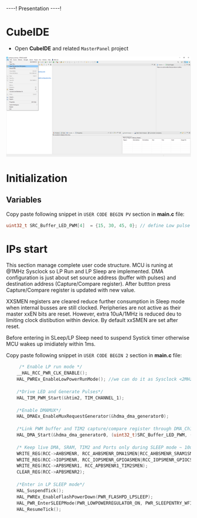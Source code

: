 ----!
Presentation
----!

# CubeIDE
- Open **CubeIDE** and related `MasterPanel` project

![image](./img/open_project.png)

# Initialization
## Variables
Copy paste following snippet in `USER CODE BEGIN PV` section in **main.c** file:

```c
uint32_t SRC_Buffer_LED_PWM[4]  = {15, 30, 45, 0}; // define Low pulse width ~750us, 1.5ms, 2.25ms and IDLE state
```

# IPs start
This section manage complete user code structure. MCU is runing at @1MHz Sysclock so LP Run and LP Sleep are implemented.
DMA configuration is just about set source address (buffer with pulses) and destination address (Capture/Compare register). After buttton press Capture/Compare register is updated with new value.

XXSMEN registers are cleared reduce further consumption in Sleep mode when internal busses are still clocked. Peripheries are not active as their master xxEN bits are reset. However, extra 10uA/1MHz is reduced deu to limiting clock distibution within device. By default xxSMEN are set after reset.

Before entering in SLeep/LP Sleep need to suspend Systick timer otherwise MCU wakes up imidiately within 1ms.
<p> </p>

Copy paste following snippet in `USER CODE BEGIN 2` section in **main.c** file:

```c
	 /* Enable LP run mode */
    __HAL_RCC_PWR_CLK_ENABLE();
    HAL_PWREx_EnableLowPowerRunMode(); //we can do it as Sysclock <2MHz and enter in Sleep mode

    /*Drive LED and Generate Pulses*/
    HAL_TIM_PWM_Start(&htim2, TIM_CHANNEL_1);

    /*Enable DMAMUX*/
    HAL_DMAEx_EnableMuxRequestGenerator(&hdma_dma_generator0);

    /*Link PWM buffer and TIM2 capture/compare register through DMA_Ch1*/
    HAL_DMA_Start(&hdma_dma_generator0, (uint32_t)SRC_Buffer_LED_PWM, (uint32_t)&TIM2->CCR1, 4);

    /* Keep live DMA, SRAM, TIM2 and Ports only during SLEEP mode ~ 10uA/1MHz reduction*/
    WRITE_REG(RCC->AHBSMENR, RCC_AHBSMENR_DMA1SMEN|RCC_AHBSMENR_SRAM1SMEN);  	// DMA, SRAM
    WRITE_REG(RCC->IOPSMENR, RCC_IOPSMENR_GPIOASMEN|RCC_IOPSMENR_GPIOCSMEN); 	// GPIOA, GPIOC
    WRITE_REG(RCC->APBSMENR1, RCC_APBSMENR1_TIM2SMEN);						// TIM2
    CLEAR_REG(RCC->APBSMENR2);

    /*Enter in LP SLEEP mode*/
    HAL_SuspendTick();
    HAL_PWREx_EnableFlashPowerDown(PWR_FLASHPD_LPSLEEP);
    HAL_PWR_EnterSLEEPMode(PWR_LOWPOWERREGULATOR_ON, PWR_SLEEPENTRY_WFI);
    HAL_ResumeTick();
```

